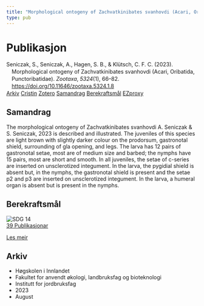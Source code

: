```yaml
---
title: "Morphological ontogeny of Zachvatkinibates svanhovdi (Acari, Oribatida, Punctoribatidae)"
type: pub
---
```

<h1>Publikasjon</h1>
<article id="csl-bib-container-8GNJGGNJ" class="csl-bib-container">
  <div class="csl-bib-body" style="line-height: 1.35; padding-left: 1em; text-indent:-1em;">
  <div class="csl-entry">Seniczak, S., Seniczak, A., Hagen, S. B., &amp; Kl&#xFC;tsch, C. F. C. (2023). Morphological ontogeny of Zachvatkinibates svanhovdi (Acari, Oribatida, Punctoribatidae). <i>Zootaxa</i>, <i>5324</i>(1), 66&#x2013;82. <a href="https://doi.org/10.11646/zootaxa.5324.1.8">https://doi.org/10.11646/zootaxa.5324.1.8</a></div>
</div>
  <div class="csl-bib-buttons">
    <a href="#taxonomy-article-8GNJGGNJ" class="csl-bib-button">Arkiv</a>
    <a href="https://app.cristin.no/results/show.jsf?id=2170801" alt="Cristin URL" class="csl-bib-button">Cristin</a>
    <a href="http://zotero.org/groups/5022929/items/8GNJGGNJ" alt="Zotero URL" class="csl-bib-button">Zotero</a>
    <a href="#abstract-article-8GNJGGNJ" class="csl-bib-button">Samandrag</a>
    <a href="#sdg-article-8GNJGGNJ" class="csl-bib-button">Berekraftsmål</a>
    <a href="http://ezproxy.inn.no/login?url=https://doi.org/10.11646/zootaxa.5324.1.8" class="csl-bib-button">EZproxy</a>
  </div>
  <div id="csl-bib-meta-container-8GNJGGNJ"></div>
</article>
<div id="csl-bib-meta-8GNJGGNJ" class="csl-bib-meta">
  <article id="abstract-article-8GNJGGNJ" class="abstract-article">
    <h1>Samandrag</h1>
    The morphological ontogeny of Zachvatkinibates svanhovdi A. Seniczak &amp; S. Seniczak, 2023 is described and illustrated. The juveniles of this species are light brown with slightly darker colour on the prodorsum, gastronotal shield, surrounding of gla opening, and legs. The larva has 12 pairs of gastronotal setae, most are of medium size and barbed; the nymphs have 15 pairs, most are short and smooth. In all juveniles, the setae of c-series are inserted on unsclerotized integument. In the larva, the pygidial shield is absent but, in the nymphs, the gastronotal shield is present and the setae p2 and p3 are inserted on unsclerotized integument. In the larva, a humeral organ is absent but is present in the nymphs. 
  </article>
  <article id="sdg-article-8GNJGGNJ" class="sdg-article">
    <h1>Berekraftsmål</h1>
    <div class="sdg-container"><div id="sdg14" class="sdg">
<img src="{{< params subfolder >}}images/sdg/sdg14_no.png" class="image" alt="SDG 14">
<div class="sdg-overlay">
<a href="{{< params subfolder >}}no/archive/?sdg=14#archive" class="sdg-publication-count"><span>39</span> Publikasjonar</a>
<p><a href="https://www.fn.no/om-fn/fns-baerekraftsmaal/livet-i-havet?lang=nno-NO" class="sdg-read-more">Les meir</a></p>
</div>
</div></div>
  </article>
  <article id="taxonomy-article-8GNJGGNJ" class="taxonomy-article">
    <h1>Arkiv</h1>
    <ul>
      <li>Høgskolen i Innlandet</li>
      <li>Fakultet for anvendt økologi, landbruksfag og bioteknologi</li>
      <li>Institutt for jordbruksfag</li>
      <li>2023</li>
      <li>August</li>
    </ul>
  </article>
</div>
